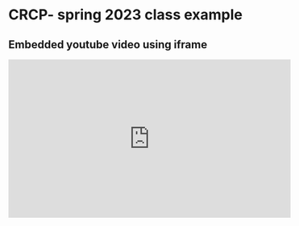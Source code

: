 # CRCP- spring 2023 class example 

## Embedded youtube video using iframe 
<iframe width="560" height="315" src="https://www.youtube.com/embed/YC7faDixT9A" title="YouTube video player" frameborder="0" allow="accelerometer; autoplay; clipboard-write; encrypted-media; gyroscope; picture-in-picture; web-share" allowfullscreen></iframe>
